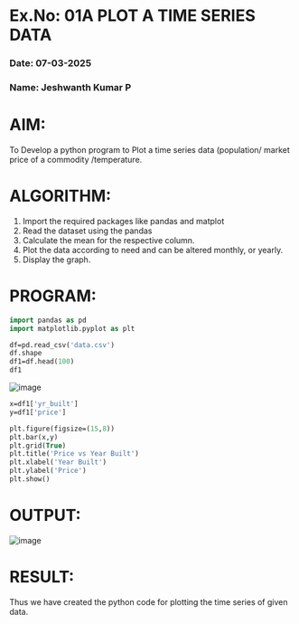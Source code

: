 # Ex.No: 01A PLOT A TIME SERIES DATA
###  Date: 07-03-2025
### Name: Jeshwanth Kumar P

# AIM:
To Develop a python program to Plot a time series data (population/ market price of a commodity
/temperature.
# ALGORITHM:
1. Import the required packages like pandas and matplot
2. Read the dataset using the pandas
3. Calculate the mean for the respective column.
4. Plot the data according to need and can be altered monthly, or yearly.
5. Display the graph.
# PROGRAM:
```p
import pandas as pd
import matplotlib.pyplot as plt

df=pd.read_csv('data.csv')
df.shape
df1=df.head(100)
df1
```
![image](https://github.com/user-attachments/assets/6cbbfb9b-fa6c-4345-a5e1-d128b7594e46)

```p
x=df1['yr_built']
y=df1['price']

plt.figure(figsize=(15,8))
plt.bar(x,y)
plt.grid(True)
plt.title('Price vs Year Built')
plt.xlabel('Year Built')
plt.ylabel('Price')
plt.show()
```
# OUTPUT:
![image](https://github.com/user-attachments/assets/e6fc9ec1-e8f2-47ec-9bea-e873e11e7ad9)
# RESULT:
Thus we have created the python code for plotting the time series of given data.
